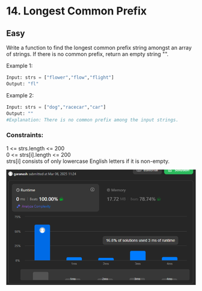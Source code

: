 # 14. Longest Common Prefix
## Easy

Write a function to find the longest common prefix string amongst an array of strings.
If there is no common prefix, return an empty string "".

Example 1:
```python
Input: strs = ["flower","flow","flight"]
Output: "fl"
```

Example 2:
```python
Input: strs = ["dog","racecar","car"]
Output: ""
#Explanation: There is no common prefix among the input strings.
```

 

### Constraints:

1 <= strs.length <= 200  
0 <= strs[i].length <= 200  
strs[i] consists of only lowercase English letters if it is non-empty.

![Решение](result_img/img14.png)